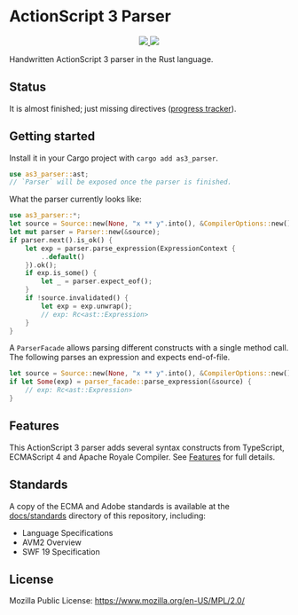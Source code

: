 # ActionScript 3 Parser

<p align="center">
  <a href="https://lib.rs/crates/as3_parser">
    <img src="https://img.shields.io/badge/lib.rs-green">
  </a>
  <a href="https://docs.rs/as3_parser/latest/as3_parser">
    <img src="https://img.shields.io/badge/Rust%20API%20Documentation-gray">
  </a>
</p>

Handwritten ActionScript 3 parser in the Rust language.

## Status

It is almost finished; just missing directives ([progress tracker](crates/as3_parser/progress.md)).

## Getting started

Install it in your Cargo project with `cargo add as3_parser`.

```rust
use as3_parser::ast;
// `Parser` will be exposed once the parser is finished.
```

What the parser currently looks like:

```rust
use as3_parser::*;
let source = Source::new(None, "x ** y".into(), &CompilerOptions::new());
let mut parser = Parser::new(&source);
if parser.next().is_ok() {
    let exp = parser.parse_expression(ExpressionContext {
        ..default()
    }).ok();
    if exp.is_some() {
        let _ = parser.expect_eof();
    }
    if !source.invalidated() {
        let exp = exp.unwrap();
        // exp: Rc<ast::Expression>
    }
}
```

A `ParserFacade` allows parsing different constructs with a single method call. The following parses an expression and expects end-of-file.

```rust
let source = Source::new(None, "x ** y".into(), &CompilerOptions::new());
if let Some(exp) = parser_facade::parse_expression(&source) {
    // exp: Rc<ast::Expression>
}
```

## Features

This ActionScript 3 parser adds several syntax constructs from TypeScript, ECMAScript 4 and Apache Royale Compiler. See [Features](docs/features.md) for full details.

## Standards

A copy of the ECMA and Adobe standards is available at the [docs/standards](docs/standards) directory of this repository, including:

* Language Specifications
* AVM2 Overview
* SWF 19 Specification

## License

Mozilla Public License: https://www.mozilla.org/en-US/MPL/2.0/